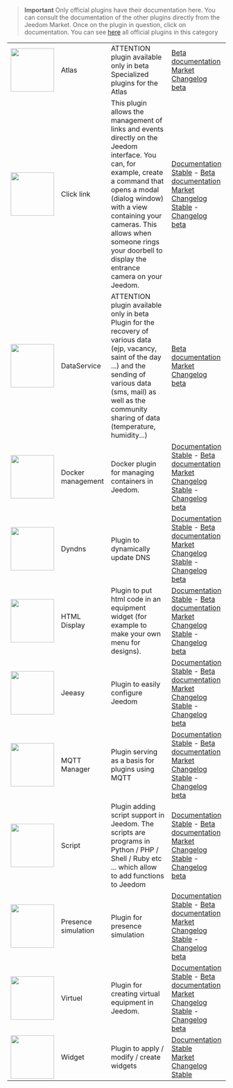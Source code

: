 
>**Important**
>Only official plugins have their documentation here. You can consult the documentation of the other plugins directly from the Jeedom Market. Once on the plugin in question, click on documentation.
>You can see [here](https://market.jeedom.com/index.php?v=d&p=market&type=plugin&categorie=programming) all official plugins in this category


| | | | |
|--- | --- | --- | ---|
|<img src="atlas/beta/atlas_icon.png" class="pluginLogo" width="100" />|Atlas|ATTENTION plugin available only in beta<br/>Specialized plugins for the Atlas|[Beta documentation](atlas/beta/index.md)<br/>[Market](https://market.jeedom.com/index.php?v=d&p=market_display&id=4195)<br/>[Changelog beta](atlas/beta/changelog.md)|
|<img src="clink/clink_icon.png" class="pluginLogo" width="100" />|Click link|This plugin allows the management of links and events directly on the Jeedom interface. You can, for example, create a command that opens a modal (dialog window) with a view containing your cameras. This allows when someone rings your doorbell to display the entrance camera on your Jeedom.|[Documentation Stable](clink/index.md) - [Beta documentation](clink/beta/index.md)<br/>[Market](https://market.jeedom.com/index.php?v=d&p=market_display&id=1867)<br/>[Changelog Stable](clink/changelog.md) - [Changelog beta](clink/beta/changelog.md)|
|<img src="dataservice/beta/dataservice_icon.png" class="pluginLogo" width="100" />|DataService|ATTENTION plugin available only in beta<br/>Plugin for the recovery of various data (ejp, vacancy, saint of the day ...) and the sending of various data (sms, mail) as well as the community sharing of data (temperature, humidity...)|[Beta documentation](dataservice/beta/index.md)<br/>[Market](https://market.jeedom.com/index.php?v=d&p=market_display&id=3886)<br/>[Changelog beta](dataservice/beta/changelog.md)|
|<img src="docker2/docker2_icon.png" class="pluginLogo" width="100" />|Docker management|Docker plugin for managing containers in Jeedom.|[Documentation Stable](docker2/index.md) - [Beta documentation](docker2/beta/index.md)<br/>[Market](https://market.jeedom.com/index.php?v=d&p=market_display&id=4204)<br/>[Changelog Stable](docker2/changelog.md) - [Changelog beta](docker2/beta/changelog.md)|
|<img src="dyndns/dyndns_icon.png" class="pluginLogo" width="100" />|Dyndns|Plugin to dynamically update DNS|[Documentation Stable](dyndns/index.md) - [Beta documentation](dyndns/beta/index.md)<br/>[Market](https://market.jeedom.com/index.php?v=d&p=market_display&id=1928)<br/>[Changelog Stable](dyndns/changelog.md) - [Changelog beta](dyndns/beta/changelog.md)|
|<img src="htmldisplay/htmldisplay_icon.png" class="pluginLogo" width="100" />|HTML Display|Plugin to put html code in an equipment widget (for example to make your own menu for designs).|[Documentation Stable](htmldisplay/index.md) - [Beta documentation](htmldisplay/beta/index.md)<br/>[Market](https://market.jeedom.com/index.php?v=d&p=market_display&id=3843)<br/>[Changelog Stable](htmldisplay/changelog.md) - [Changelog beta](htmldisplay/beta/changelog.md)|
|<img src="jeeasy/jeeasy_icon.png" class="pluginLogo" width="100" />|Jeeasy|Plugin to easily configure Jeedom|[Documentation Stable](jeeasy/index.md) - [Beta documentation](jeeasy/beta/index.md)<br/>[Market](https://market.jeedom.com/index.php?v=d&p=market_display&id=3828)<br/>[Changelog Stable](jeeasy/changelog.md) - [Changelog beta](jeeasy/beta/changelog.md)|
|<img src="mqtt2/mqtt2_icon.png" class="pluginLogo" width="100" />|MQTT Manager|Plugin serving as a basis for plugins using MQTT|[Documentation Stable](mqtt2/index.md) - [Beta documentation](mqtt2/beta/index.md)<br/>[Market](https://market.jeedom.com/index.php?v=d&p=market_display&id=4213)<br/>[Changelog Stable](mqtt2/changelog.md) - [Changelog beta](mqtt2/beta/changelog.md)|
|<img src="script/script_icon.png" class="pluginLogo" width="100" />|Script|Plugin adding script support in Jeedom. The scripts are programs in Python / PHP / Shell / Ruby etc ... which allow to add functions to Jeedom|[Documentation Stable](script/index.md) - [Beta documentation](script/beta/index.md)<br/>[Market](https://market.jeedom.com/index.php?v=d&p=market_display&id=20)<br/>[Changelog Stable](script/changelog.md) - [Changelog beta](script/beta/changelog.md)|
|<img src="simupre/simupre_icon.png" class="pluginLogo" width="100" />|Presence simulation|Plugin for presence simulation|[Documentation Stable](simupre/index.md) - [Beta documentation](simupre/beta/index.md)<br/>[Market](https://market.jeedom.com/index.php?v=d&p=market_display&id=3762)<br/>[Changelog Stable](simupre/changelog.md) - [Changelog beta](simupre/beta/changelog.md)|
|<img src="virtual/virtual_icon.png" class="pluginLogo" width="100" />|Virtuel|Plugin for creating virtual equipment in Jeedom.|[Documentation Stable](virtual/index.md) - [Beta documentation](virtual/beta/index.md)<br/>[Market](https://market.jeedom.com/index.php?v=d&p=market_display&id=21)<br/>[Changelog Stable](virtual/changelog.md) - [Changelog beta](virtual/beta/changelog.md)|
|<img src="widget/widget_icon.png" class="pluginLogo" width="100" />|Widget|Plugin to apply / modify / create widgets|[Documentation Stable](widget/index.md)<br/>[Market](https://market.jeedom.com/index.php?v=d&p=market_display&id=9)<br/>[Changelog Stable](widget/changelog.md)|
